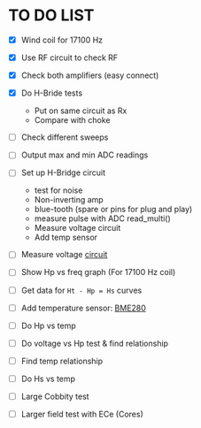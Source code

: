 # TO DO LIST

- [x] Wind coil for 17100 Hz
- [x] Use RF circuit to check RF
- [x] Check both amplifiers (easy connect)
- [x] Do H-Bride tests

  - Put on same circuit as Rx
  - Compare with choke

- [ ] Check different sweeps

- [ ] Output max and min ADC readings
- [ ] Set up H-Bridge circuit

  - test for noise
  - Non-inverting amp
  - blue-tooth (spare or pins for plug and play)
  - measure pulse with ADC read_multi()
  - Measure voltage circuit
  - Add temp sensor

- [ ] Measure voltage [circuit](https://startingelectronics.org/articles/arduino/measuring-voltage-with-arduino/)

- [ ] Show Hp vs freq graph (For 17100 Hz coil)

- [ ] Get data for `Ht - Hp = Hs` curves

- [ ] Add temperature sensor: [BME280](https://github.com/catdog2/mpy_bme280_esp8266)

- [ ] Do Hp vs temp

- [ ] Do voltage vs Hp test & find relationship

- [ ] Find temp relationship
- [ ] Do Hs vs temp
- [ ] Large Cobbity test
- [ ] Larger field test with ECe (Cores)
